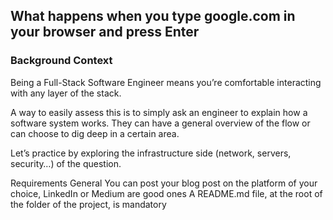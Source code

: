 <h2>What happens when you type google.com in your browser and press Enter</h2>

<h3>Background Context</h3>
<p>Being a Full-Stack Software Engineer means you’re comfortable interacting with any layer of the stack.

A way to easily assess this is to simply ask an engineer to explain how a software system works. They can have a general overview of the flow or can choose to dig deep in a certain area.

Let’s practice by exploring the infrastructure side (network, servers, security…) of the question.</p>

>>>>>>
Requirements
General
You can post your blog post on the platform of your choice, LinkedIn or Medium are good ones
A README.md file, at the root of the folder of the project, is mandatory
>>>>>>
